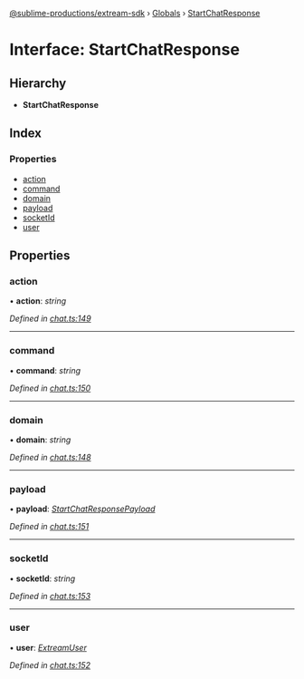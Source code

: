 [@sublime-productions/extream-sdk](../README.md) › [Globals](../globals.md) › [StartChatResponse](startchatresponse.md)

# Interface: StartChatResponse

## Hierarchy

* **StartChatResponse**

## Index

### Properties

* [action](startchatresponse.md#action)
* [command](startchatresponse.md#command)
* [domain](startchatresponse.md#domain)
* [payload](startchatresponse.md#payload)
* [socketId](startchatresponse.md#socketid)
* [user](startchatresponse.md#user)

## Properties

###  action

• **action**: *string*

*Defined in [chat.ts:149](https://github.com/Extream-SaaS/ex-sdk/blob/489cbc8/src/chat.ts#L149)*

___

###  command

• **command**: *string*

*Defined in [chat.ts:150](https://github.com/Extream-SaaS/ex-sdk/blob/489cbc8/src/chat.ts#L150)*

___

###  domain

• **domain**: *string*

*Defined in [chat.ts:148](https://github.com/Extream-SaaS/ex-sdk/blob/489cbc8/src/chat.ts#L148)*

___

###  payload

• **payload**: *[StartChatResponsePayload](startchatresponsepayload.md)*

*Defined in [chat.ts:151](https://github.com/Extream-SaaS/ex-sdk/blob/489cbc8/src/chat.ts#L151)*

___

###  socketId

• **socketId**: *string*

*Defined in [chat.ts:153](https://github.com/Extream-SaaS/ex-sdk/blob/489cbc8/src/chat.ts#L153)*

___

###  user

• **user**: *[ExtreamUser](extreamuser.md)*

*Defined in [chat.ts:152](https://github.com/Extream-SaaS/ex-sdk/blob/489cbc8/src/chat.ts#L152)*
